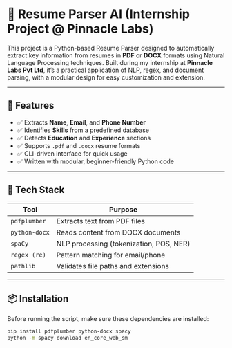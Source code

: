 # 📝 Resume Parser AI (Internship Project @ Pinnacle Labs)

This project is a Python-based Resume Parser designed to automatically extract key information from resumes in **PDF** or **DOCX** formats using Natural Language Processing techniques. Built during my internship at **Pinnacle Labs Pvt Ltd**, it’s a practical application of NLP, regex, and document parsing, with a modular design for easy customization and extension.

---

## 🚀 Features

- ✅ Extracts **Name**, **Email**, and **Phone Number**
- ✅ Identifies **Skills** from a predefined database
- ✅ Detects **Education** and **Experience** sections
- ✅ Supports `.pdf` and `.docx` resume formats
- ✅ CLI-driven interface for quick usage
- ✅ Written with modular, beginner-friendly Python code

---

## 🧰 Tech Stack

| Tool            | Purpose                               |
|----------------|----------------------------------------|
| `pdfplumber`    | Extracts text from PDF files           |
| `python-docx`   | Reads content from DOCX documents      |
| `spaCy`         | NLP processing (tokenization, POS, NER)|
| `regex (re)`    | Pattern matching for email/phone       |
| `pathlib`       | Validates file paths and extensions    |

---

## 📦 Installation

Before running the script, make sure these dependencies are installed:

```bash
pip install pdfplumber python-docx spacy
python -m spacy download en_core_web_sm
